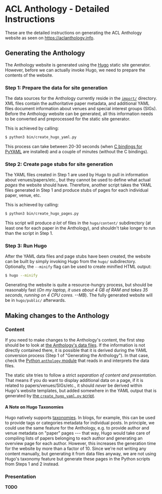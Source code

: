 # ACL Anthology - Detailed Instructions

These are the detailed instructions on generating the ACL Anthology website as
seen on <https://aclanthology.info>.


## Generating the Anthology

The Anthology website is generated using the [Hugo](https://gohugo.io) static
site generator.  However, before we can actually invoke Hugo, we need to prepare
the contents of the website.

### Step 1: Prepare the data for site generation

The data sources for the Anthology currently reside in the [`import/`](import/)
directory.  XML files contain the authoritative paper metadata, and additional
YAML files document information about venues and special interest groups (SIGs).
Before the Anthology website can be generated, all this information needs to be
converted and preprocessed for the static site generator.

This is achieved by calling:

```bash
$ python3 bin/create_hugo_yaml.py
```

This process can take between 20-30 seconds (when [C bindings for
PyYAML](http://rmcgibbo.github.io/blog/2013/05/23/faster-yaml-parsing-with-libyaml/)
are installed) and a couple of minutes (without the C bindings).

### Step 2: Create page stubs for site generation

The YAML files created in Step 1 are used by Hugo to pull in information about
venues/papers/etc., but they cannot be used to define what actual *pages* the
website should have.  Therefore, another script takes the YAML files generated
in Step 1 and produce stubs of pages for each individual paper, venue, etc.

This is achieved by calling:

```bash
$ python3 bin/create_hugo_pages.py
```

This script will produce *a lot* of files in the `hugo/content/` subdirectory
(at least one for each paper in the Anthology), and shouldn't take longer to run
than the script in Step 1.

### Step 3: Run Hugo

After the YAML data files and page stubs have been created, the website can be
built by simply invoking Hugo from the `hugo/` subdirectory.  Optionally, the
`--minify` flag can be used to create minified HTML output:

```bash
$ hugo --minify
```

Generating the website is quite a resource-hungry process, but should be
reasonably fast (*On my laptop, it uses about 4 GB of RAM and takes 35 seconds,
running on 4 CPU cores. --MB*).  The fully generated website will be in
`hugo/public/` afterwards.


## Making changes to the Anthology

### Content

If you need to make changes to the Anthology's content, the first step should be
to look at [the Anthology's data files](import/).  If the information is not
directly contained there, it is possible that it is derived during the YAML
conversion process (Step 1 of "Generating the Anthology").  In that case, check
the [Python `anthology` module](bin/anthology/) that reads in and interprets the
data files.

The static site tries to follow a strict *separation of content and
presentation.* That means if you do want to display additional data on a page,
if it is related to papers/venues/SIGs/etc., it should *never* be derived within
Hugo's website templates, but added somewhere in the YAML output that is
generated by [the `create_hugo_yaml.py` script](bin/create_hugo_yaml.py).

#### A Note on Hugo Taxonomies

Hugo natively supports
[taxonomies](https://gohugo.io/content-management/taxonomies/).  In blogs, for
example, this can be used to provide tags or categories metadata for individual
posts.  In principle, we could use the same feature for the Anthology, e.g. to
provide author and venue metadata on "paper" pages --- that way, Hugo would take
care of compiling lists of papers belonging to each author and generating an
overview page for each author.  However, this increases the generation time for
the website by more than a factor of 10.  Since we're not writing any content
manually, but generating it from data files anyway, we are not using Hugo's
taxonomy feature but generate these pages in the Python scripts from Steps 1 and
2 instead.


### Presentation

**TODO**

